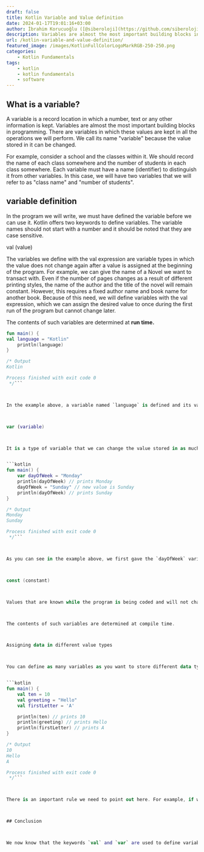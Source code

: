 ```yaml
---
draft: false
title: Kotlin Variable and Value definition
date: 2024-01-17T19:01:16+03:00
author: İbrahim Korucuoğlu ([@siberoloji](https://github.com/siberoloji))
description: Variables are almost the most important building blocks in programming.
url: /kotlin-variable-and-value-definition/
featured_image: /images/KotlinFullColorLogoMarkRGB-250-250.png
categories:
    - Kotlin Fundamentals
tags:
    - kotlin
    - kotlin fundamentals
    - software
---
```



## What is a variable?



A variable is a record location in which a number, text or any other information is kept. Variables are almost the most important building blocks in programming. There are variables in which these values are kept in all the operations we will perform. We call its name "variable" because the value stored in it can be changed.



For example, consider a school and the classes within it. We should record the name of each class somewhere and the number of students in each class somewhere. Each variable must have a name (identifier) to distinguish it from other variables. In this case, we will have two variables that we will refer to as "class name" and "number of students".



## variable definition



In the program we will write, we must have defined the variable before we can use it. Kotlin offers two keywords to define variables. The variable names should not start with a number and it should be noted that they are case sensitive.



val (value)



The variables we define with the val expression are variable types in which the value does not change again after a value is assigned at the beginning of the program. For example, we can give the name of a Novel we want to transact with. Even if the number of pages changes as a result of different printing styles, the name of the author and the title of the novel will remain constant. However, this requires a fixed author name and book name for another book. Because of this need, we will define variables with the val expression, which we can assign the desired value to once during the first run of the program but cannot change later.



The contents of such variables are determined at **run time.**


```kotlin
fun main() {
val language = "Kotlin"
    println(language)
}

/* Output
Kotlin

Process finished with exit code 0
 */```



In the example above, a variable named `language` is defined and its value is assigned with `=` to `"Kotlin"` of type **String**. You should note that the `=` sign is used to assign the value. Now we can call this variable "language" while writing our codes in the program.



var (variable)



It is a type of variable that we can change the value stored in as much as and whenever we want. We can express it as a changeable variable.


```kotlin
fun main() {
    var dayOfWeek = "Monday"
    println(dayOfWeek) // prints Monday
    dayOfWeek = "Sunday" // new value is Sunday
    println(dayOfWeek) // prints Sunday
}

/* Output
Monday
Sunday

Process finished with exit code 0
 */```



As you can see in the example above, we first gave the `dayOfWeek` variable the value `Monday` and printed it on the screen. Then, we gave the value Sunday and printed the new value on the screen. In this way, we used a variable by changing the values in it.



const (constant)



Values that are known while the program is being coded and will not change no matter who uses the software are called constants. Constants also need to be recorded somewhere. For this reason, constant values are assigned by using the const expression together with the val expression.



The contents of such variables are determined at compile time.



Assigning data in different value types



You can define as many variables as you want to store different data types in Kotlin. You can see an example of this below.


```kotlin
fun main() {
    val ten = 10
    val greeting = "Hello"
    val firstLetter = 'A'

    println(ten) // prints 10
    println(greeting) // prints Hello
    println(firstLetter) // prints A
}

/* Output
10
Hello
A

Process finished with exit code 0
 */```



There is an important rule we need to point out here. For example, if we assume that you first assign an **Int**, that is, integer value to a variable using var (`val ten = 10`), the values we assign to that variable from now on must always be integers. Whatever the first data type was assigned, the data type to be assigned later must always be the same.



## Conclusion



We now know that the keywords `val` and `var` are used to define variables, that variable names must start with a letter, and that variables can only be assigned to the value type they were first assigned to. This information will be very useful for the next stages.
